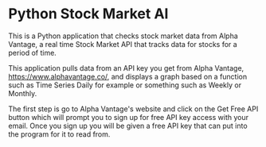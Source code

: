 # Python Stock Market AI
This is a Python application that checks stock market data from Alpha Vantage, a real time Stock Market API that tracks data for stocks for a period of time.

This application pulls data from an API key you get from Alpha Vantage, https://www.alphavantage.co/, and displays a graph based on a function such as Time Series Daily for example or something such as Weekly or Monthly. 

The first step is go to Alpha Vantage's website and click on the Get Free API button which will prompt you to sign up for free API key access with your email. Once you sign up you will be given a free API key that can put into the program for it to read from. 
